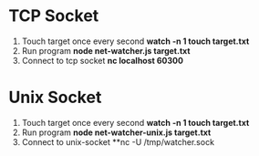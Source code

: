 # TCP Socket

1. Touch target once every second **watch -n 1 touch target.txt**
2. Run program **node net-watcher.js target.txt**
3. Connect to tcp socket **nc localhost 60300**

# Unix Socket

1. Touch target once every second **watch -n 1 touch target.txt**
2. Run program **node net-watcher-unix.js target.txt**
3. Connect to unix-socket **nc -U /tmp/watcher.sock


